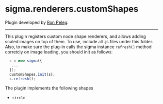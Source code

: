sigma.renderers.customShapes
==================

Plugin developed by [Ron Peleg](https://github.com/rpeleg1970).

---
This plugin registers custom node shape renderers, and allows adding scaled images on top of them.
To use, include all .js files under this folder.
Also, to make sure the plug-in calls the sigma instance `refresh()` method corretcly on image loading, you should init as follows:
````javascript
  s = new sigma({
   ...
  });
  CustomShapes.init(s);
  s.refresh();
````

The plugin implements the following shapes
  * `circle`
